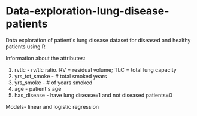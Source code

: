 # Data-exploration-lung-disease-patients
Data exploration of patient's lung disease dataset for diseased and healthy patients using R

Information about the attributes:
1. rvtlc - rv/tlc ratio. RV = residual volume; TLC = total lung capacity
2. yrs_tot_smoke - # total smoked years
3. yrs_smoke - # of years smoked
4. age - patient's age
5. has_disease - have lung disease=1 and not diseased patients=0


Models- linear and logistic regression
